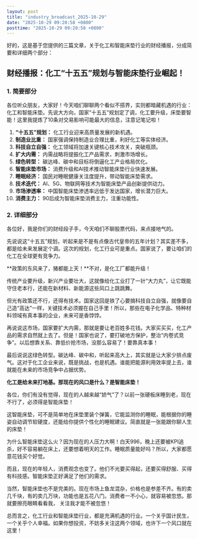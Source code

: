 ```yaml
---
layout: post
title: "industry_broadcast_2025-10-29"
date: "2025-10-29 09:20:58 +0800"
posttime: "2025-10-29 09:20:58 +0800"
---
```


好的，这是基于您提供的三篇文章，关于化工和智能床垫行业的财经播报，分成简要和详细两个部分：

## 财经播报：化工“十五五”规划与智能床垫行业崛起！

### 1. 简要部分

各位听众朋友，大家好！今天咱们聊聊两个看似不搭界，实则都暗藏机遇的行业：化工和智能床垫。先说大方向，国家“十五五”规划定了调，化工要升级，床垫要智能！这里我提炼了10条对交易影响可能最大的信息，注意记笔记啦！

1.  **“十五五”规划：** 化工行业迎来高质量发展的新机遇。
2.  **制造业比重：** 国家强调保持制造业合理比重，利好化工等实体经济。
3.  **科技自立自强：** 化工领域将加速关键核心技术攻关，突破瓶颈。
4.  **扩大内需：** 内需战略将提振化工产品需求，刺激市场增长。
5.  **绿色转型：** 碳达峰、碳中和目标将倒逼化工产业格局优化。
6.  **智能床垫市场：** 消费升级和AI技术推动智能床垫行业快速发展。
7.  **睡眠经济：** 国民对睡眠健康关注度提升，带动智能床垫需求。
8.  **技术迭代：** AI、5G、物联网等技术为智能床垫产品创新提供动力。
9.  **市场渗透率：** 中国智能床垫渗透率远低于发达国家，增长潜力巨大。
10. **消费主力：** 90后成为智能床垫消费主力，注重功能性。

### 2. 详细部分

各位好，我是你们的财经段子手，今天咱们不聊股票代码，来点接地气的。

先说说这“十五五”规划，听起来是不是有点像古代皇帝的五年计划？其实差不多，都是给未来发展定个调。这次的规划，化工行业可是重点。国家说了，要让咱们的化工在全球更有竞争力。

**政策的东风来了，猪都能上天！**不对，是化工厂都能升级！

传统产业要升级，新兴产业要壮大，这就像给化工业打了一针“大力丸”，让它既能守住老本行，还能在新材料、新能源这些风口上跳跳舞。

但光有政策还不行，还得有技术。国家这回是铁了心要搞科技自立自强，就像要自己造“高达”一样，关键技术必须握在自己手里！所以，那些在电子化学品、特种材料领域有真本事的企业，未来可是香饽饽。

再说说这市场，国家要扩大内需，那就是要让老百姓多花钱。大家买买买，化工产品的需求自然就上去了。但是！国家也说了，要打破地方保护，整治“内卷式竞争”。以后想靠关系、靠低价抢市场，没那么容易了！要靠真本事！

最后说说这绿色转型。碳达峰、碳中和，听起来高大上，其实就是让大家少排点废气。这对于化工企业来说，既是挑战，也是机遇。谁能把能源利用效率提上去，谁就能在未来的市场竞争中占据优势。

**化工是给未来打地基。那现在的风口是什么？是智能床垫！**

各位，你们有没有觉得，现在的人越来越“娇气”了？以前一张硬板床睡到老，现在不行了，必须得是智能床垫！

这智能床垫，可不是简单地在床垫里装个弹簧，它能监测你的睡眠，能根据你的睡姿自动调节软硬度，还能给你提供个性化的睡眠建议。简直就是一张能跟你聊人生的床垫！

为什么智能床垫这么火？因为现在的人压力大啊！白天996，晚上还要被KPI追杀，好不容易躺在床上，还要想着明天的工作。睡眠质量能好吗？所以，大家都愿意花钱买个好觉。

而且，现在的年轻人，消费观念也变了。他们不光要买得起，还要买得舒服、买得有科技感。智能床垫正好满足了他们的需求。

当然，智能床垫也不是完美的。现在市场上鱼龙混杂，价格也是参差不齐。有的卖几千块，有的卖几万块，功能也是五花八门。消费者一不小心，就容易被忽悠。那就要擦亮眼睛看看我， 关注我才能不被忽悠！

总而言之，化工行业和智能床垫行业，都是充满机遇的行业。一个关乎国计民生，一个关乎个人幸福。如果你想投资，不妨多关注这两个领域，也许下一个风口就在这里！